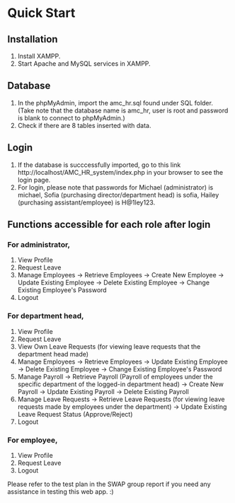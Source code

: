 # Quick Start

## Installation
1. Install XAMPP.
2. Start Apache and MySQL services in XAMPP. 

## Database
1. In the phpMyAdmin, import the amc_hr.sql found under SQL folder.
(Take note that the database name is amc_hr, user is root and password is blank to connect to phpMyAdmin.)
2. Check if there are 8 tables inserted with data.

## Login
1. If the database is succcessfully imported, go to this link http://localhost/AMC_HR_system/index.php in your browser to see the login page.
2. For login, please note that passwords for Michael (administrator) is michael, Sofia (purchasing director/department head) is sofia, Hailey (purchasing assistant/employee) is H@1ley123.

## Functions accessible for each role after login
### For administrator,
1. View Profile
2. Request Leave
3. Manage Employees -> Retrieve Employees -> Create New Employee
                                          -> Update Existing Employee
                                          -> Delete Existing Employee
                                          -> Change Existing Employee's Password
4. Logout

### For department head,
1. View Profile
2. Request Leave
3. View Own Leave Requests (for viewing leave requests that the department head made)
4. Manage Employees -> Retrieve Employees -> Update Existing Employee
                                          -> Delete Existing Employee
                                          -> Change Existing Employee's Password
5. Manage Payroll -> Retrieve Payroll (Payroll of employees under the specific department of the logged-in department head) -> Create New Payroll
                                                                                                                            -> Update Existing Payroll
                                                                                                                            -> Delete Existing Payroll
6. Manage Leave Requests -> Retrieve Leave Requests (for viewing leave requests made by employees under the department) -> Update Existing Leave Request Status (Approve/Reject)
7. Logout

### For employee,
1. View Profile
2. Request Leave
3. Logout

Please refer to the test plan in the SWAP group report if you need any assistance in testing this web app. :)
